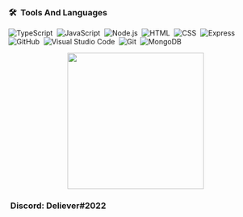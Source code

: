 ### 🛠 &nbsp;Tools And Languages 

![TypeScript](https://img.shields.io/badge/-TypeScript-05122A?style=flat&logo=typescript)&nbsp;
![JavaScript](https://img.shields.io/badge/-JavaScript-05122A?style=flat&logo=javascript)&nbsp;
![Node.js](https://img.shields.io/badge/-Node.JS-05122A?style=flat&logo=node.js)&nbsp;
![HTML](https://img.shields.io/badge/-HTML-05122A?style=flat&logo=html5)&nbsp;
![CSS](https://img.shields.io/badge/-CSS-05122A?style=flat&logo=css3)&nbsp;
![Express](https://img.shields.io/badge/-Express-05122A?style=flat&logo=express)&nbsp;
![GitHub](https://img.shields.io/badge/-GitHub-05122A?style=flat&logo=github)&nbsp;
![Visual Studio Code](https://img.shields.io/badge/-Visual%20Studio%20Code-05122A?style=flat&logo=visual-studio-code&logoColor=007ACC)&nbsp;
![Git](https://img.shields.io/badge/-Git-05122A?style=flat&logo=git)&nbsp;
![MongoDB](https://img.shields.io/badge/-MongoDB-05122A?style=flat&logo=mongodb)&nbsp;

  <p align="center">
  <img height="270em" src="https://github-readme-stats.vercel.app/api/top-langs/?username=emirhanbaltas34&theme=dark"/>
  </p>

### &nbsp;Discord: Deliever#2022
